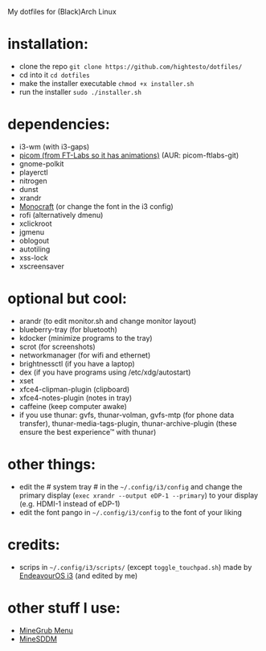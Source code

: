 My dotfiles for (Black)Arch Linux

installation:
=
- clone the repo
`git clone https://github.com/hightesto/dotfiles/`
- cd into it
`cd dotfiles`
- make the installer executable
`chmod +x installer.sh`
- run the installer
`sudo ./installer.sh`

dependencies:
=
- i3-wm (with i3-gaps)
- [picom (from FT-Labs so it has animations)](https://github.com/ft-labs/picom) (AUR: picom-ftlabs-git)
- gnome-polkit
- playerctl
- nitrogen
- dunst
- xrandr
- [Monocraft](https://github.com/IdreesInc/Monocraft) (or change the font in the i3 config)
- rofi (alternatively dmenu)
- xclickroot
- jgmenu
- oblogout
- autotiling
- xss-lock
- xscreensaver

optional but cool:
=
- arandr (to edit monitor.sh and change monitor layout)
- blueberry-tray (for bluetooth)
- kdocker (minimize programs to the tray)
- scrot (for screenshots)
- networkmanager (for wifi and ethernet)
- brightnessctl (if you have a laptop)
- dex (if you have programs using /etc/xdg/autostart)
- xset
- xfce4-clipman-plugin (clipboard)
- xfce4-notes-plugin (notes in tray)
- caffeine (keep computer awake)
- if you use thunar: gvfs, thunar-volman, gvfs-mtp (for phone data transfer), thunar-media-tags-plugin, thunar-archive-plugin (these ensure the best experience™ with thunar)

other things:
=
- edit the # system tray # in the `~/.config/i3/config` and change the primary display (`exec xrandr --output eDP-1 --primary`) to your display (e.g. HDMI-1 instead of eDP-1)
- edit the font pango in `~/.config/i3/config` to the font of your liking

credits:
=
- scrips in `~/.config/i3/scripts/` (except `toggle_touchpad.sh`) made by [EndeavourOS i3](https://github.com/endeavouros-team/endeavouros-i3wm-setup) (and edited by me)

other stuff I use:
=
- [MineGrub Menu](https://github.com/Lxtharia/double-minegrub-menu)
- [MineSDDM](https://github.com/Davi-S/sddm-theme-minesddm)
